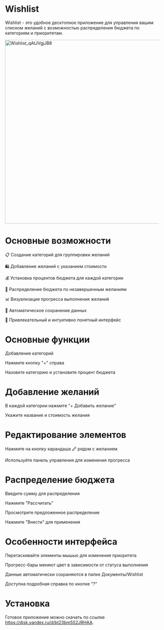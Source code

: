 # Wishlist
Wishlist - это удобное десктопное приложение для управления вашим списком желаний с возможностью распределения бюджета по категориям и приоритетам.

<img width="800" height="600" alt="Wishlist_qAtJVgjJB8" src="https://github.com/user-attachments/assets/26d1cdb4-8c9e-4ff7-980a-78e3f24a1b8d" />

# Основные возможности


📋 Создание категорий для группировки желаний

🛍️ Добавление желаний с указанием стоимости

💰 Установка процентов бюджета для каждой категории

🧮 Распределение бюджета по незавершенным желаниям

📊 Визуализация прогресса выполнения желаний

📁 Автоматическое сохранение данных

🎨 Привлекательный и интуитивно понятный интерфейс



# Основные функции

Добавление категорий

Нажмите кнопку "+" справа

Назовите категорию и установите процент бюджета



# Добавление желаний

В каждой категории нажмите "+ Добавить желание"

Укажите название и стоимость желания



# Редактирование элементов

Нажмите на кнопку карандаша 🖉 рядом с желанием

Используйте панель управления для изменения прогресса



# Распределение бюджета

Введите сумму для распределения

Нажмите "Рассчитать"

Просмотрите предложенное распределение

Нажмите "Внести" для применения



# Особенности интерфейса

Перетаскивайте элементы мышью для изменения приоритета

Прогресс-бары меняют цвет в зависимости от статуса выполнения

Данные автоматически сохраняются в папке Документы/Wishlist

Доступна подробная справка по кнопке "?"

# Установка

Готовое приложение можно скачать по ссылке https://disk.yandex.ru/d/bt23bm5S2JRHAA. 
